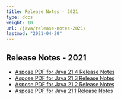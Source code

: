 ```yaml
---
title: Release Notes - 2021
type: docs
weight: 10
url: /java/release-notes-2021/
lastmod: "2021-04-20"
---
```


## **Release Notes - 2021**

- [Aspose.PDF for Java 21.4 Release Notes](/pdf/java/aspose-pdf-for-java-21-4-release-notes/)
- [Aspose.PDF for Java 21.3 Release Notes](/pdf/java/aspose-pdf-for-java-21-3-release-notes/)
- [Aspose.PDF for Java 21.2 Release Notes](/pdf/java/aspose-pdf-for-java-21-2-release-notes/)
- [Aspose.PDF for Java 21.1 Release Notes](/pdf/java/aspose-pdf-for-java-21-1-release-notes/)


